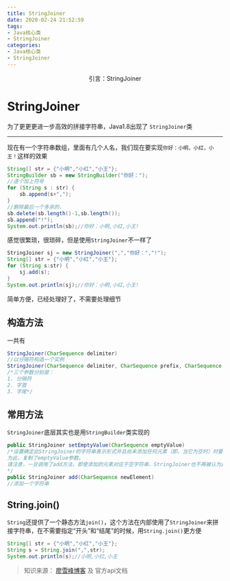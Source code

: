 ```yaml
---
title: StringJoiner
date: 2020-02-24 21:52:59
tags:
- Java核心类
- StringJoiner
categories:
- Java核心类
- StringJoiner
---
```


<center>
    引言：StringJoiner
</center>
<!--more-->

# StringJoiner

为了更更更进一步高效的拼接字符串，Java1.8出现了
`StringJoiner`类

---

现在有一个字符串数组，里面有几个人名，我们现在要实现`你好：小明，小红，小王！`这样的效果
```java
String[] str = {"小明","小红","小王"};
StringBuilder sb = new StringBuilder("你好：");
//逐个加上符号
for (String s : str) {
    sb.append(s+",");
}
//删除最后一个多余的，
sb.delete(sb.length()-1,sb.length());
sb.append("!");
System.out.println(sb);//你好：小明,小红,小王!
```
感觉很繁琐，很琐碎，但是使用`StringJoiner`不一样了

```java
StringJoiner sj = new StringJoiner(",","你好：","!");
String[] str = {"小明","小红","小王"};
for (String s:str) {
    sj.add(s);
}
System.out.println(sj);//你好：小明,小红,小王!
```
简单方便，已经处理好了，不需要处理细节

## 构造方法
一共有
```java
StringJoiner(CharSequence delimiter)
//以分隔符构造一个实例
StringJoiner(CharSequence delimiter, CharSequence prefix, CharSequence suffix)
/*三个参数分别是：
1. 分隔符
2. 字首
3. 字尾*/
```
## 常用方法
`StringJoiner`底层其实也是用`StringBuilder`类实现的

```java
public StringJoiner setEmptyValue(CharSequence emptyValue)
/*设置确定此StringJoiner的字符串表示形式并且尚未添加任何元素（即，当它为空时）时要使用的字符序列。
为此，复制了emptyValue参数。
请注意，一旦调用了add方法，即使添加的元素对应于空字符串，StringJoiner也不再被认为是空的。
*/
public StringJoiner add(CharSequence newElement)
//添加一个字符串
```
## String.join()

`String`还提供了一个静态方法`join()`，这个方法在内部使用了`StringJoiner`来拼接字符串，在不需要指定“开头”和“结尾”的时候，用`String.join()`更方便
```java
String[] str = {"小明","小红","小王"};
String s = String.join(",",str);
System.out.println(s);//小明,小红,小王
```




> 知识来源：
[廖雪峰博客](https://www.liaoxuefeng.com/wiki/1252599548343744/1271993169413952)
及 官方api文档